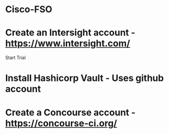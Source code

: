 # Cisco-FSO

# Create an Intersight account - https://www.intersight.com/

Start Trial

# Install Hashicorp Vault - Uses github account

# Create a Concourse account - https://concourse-ci.org/






